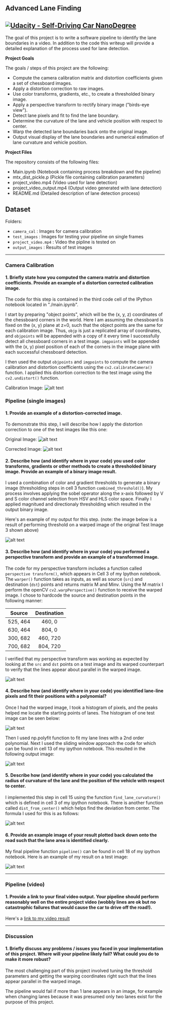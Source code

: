 ## Advanced Lane Finding
[![Udacity - Self-Driving Car NanoDegree](https://s3.amazonaws.com/udacity-sdc/github/shield-carnd.svg)](http://www.udacity.com/drive)
---

The goal of this project is to write a software pipeline to identify the lane boundaries in a video. In addition to the code this writeup will provide a detailed explanation of the process used for lane detection. 

**Project Goals**

The goals / steps of this project are the following:

* Compute the camera calibration matrix and distortion coefficients given a set of chessboard images.
* Apply a distortion correction to raw images.
* Use color transforms, gradients, etc., to create a thresholded binary image.
* Apply a perspective transform to rectify binary image ("birds-eye view").
* Detect lane pixels and fit to find the lane boundary.
* Determine the curvature of the lane and vehicle position with respect to center.
* Warp the detected lane boundaries back onto the original image.
* Output visual display of the lane boundaries and numerical estimation of lane curvature and vehicle position.

**Project Files**

The repository consists of the following files:
- Main.ipynb (Notebook containing process breakdown and the pipeline)
- mtx_dist_pickle.p (Pickle file containing calibration parameters)
- project_video.mp4 (Video used for lane detection)
- project_video_output.mp4 (Output video generated with lane detection)
- README.md (Detailed description of lane detection process)

[//]: # (Image References)

[image0]: ./test_images/test3.jpg "Test Image 3"
[image1]: ./output_images/01_test_undist_img_4.jpg "Undistorted"
[image2]: ./output_images/03_test_thresh_img_4.png "Binary Image"
[image3]: ./output_images/02_test_warped_img_4.jpg "Warp Example"
[image4]: ./histogram.png "Histogram"
[image5]: ./output_images/04_test_window_img_4.png "Window Example"
[image6]: ./output_images/05_test_result_img_4.jpg "Output"
[video1]: ./project_video_output.mp4 "Output Video"
[image7]: ./camera_cal/calibration1.jpg "Calibration"
[image8]: ./Rcurve.png "Rcurve Formula"

## Dataset

Folders:
- `camera_cal` : Images for camera calibration
- `test_images` : Images for testing your pipeline on single frames
- `project_video.mp4` : Video the pipline is tested on
- `output_images` : Results of test images

---

### Camera Calibration

#### 1. Briefly state how you computed the camera matrix and distortion coefficients. Provide an example of a distortion corrected calibration image.

The code for this step is contained in the third code cell of the IPython notebook located in "./main.ipynb". 

I start by preparing "object points", which will be the (x, y, z) coordinates of the chessboard corners in the world. Here I am assuming the chessboard is fixed on the (x, y) plane at z=0, such that the object points are the same for each calibration image.  Thus, `objp` is just a replicated array of coordinates, and `objpoints` will be appended with a copy of it every time I successfully detect all chessboard corners in a test image.  `imgpoints` will be appended with the (x, y) pixel position of each of the corners in the image plane with each successful chessboard detection.  

I then used the output `objpoints` and `imgpoints` to compute the camera calibration and distortion coefficients using the `cv2.calibrateCamera()` function.  I applied this distortion correction to the test image using the `cv2.undistort()` function.

Calibration Image:
![alt text][image7]

### Pipeline (single images)

#### 1. Provide an example of a distortion-corrected image.

To demonstrate this step, I will describe how I apply the distortion correction to one of the test images like this one:

Original Image:
![alt text][image0]

Corrected Image:
![alt text][image1]

#### 2. Describe how (and identify where in your code) you used color transforms, gradients or other methods to create a thresholded binary image.  Provide an example of a binary image result.

I used a combination of color and gradient thresholds to generate a binary image (thresholding steps in cell 3 function `combined_threshold()`). My process involves applying the sobel operator along the x-axis followed by V and S color channel selection from HSV and HLS color space. Finally I applied magnitued and directionaly thresholding which resulted in the output binary image. 

Here's an example of my output for this step.  (note: the image below is a result of performing threshold on a warped image of the original Test Image 3 shown above)

![alt text][image2]

#### 3. Describe how (and identify where in your code) you performed a perspective transform and provide an example of a transformed image.

The code for my perspective transform includes a function called `perspective transform()`, which appears in Cell 3 of my Ipython notebook. The `warper()` function takes as inputs, as well as source (`src`) and destination (`dst`) points and returns matrix M and Minv. Using the M matrix I perform the openCV `cv2.warpPerspective()` function to receive the warped image. I chose to hardcode the source and destination points in the following manner:

| Source        | Destination   | 
|:-------------:|:-------------:| 
| 525, 464      | 460, 0        | 
| 630, 464      | 804, 0        |
| 300, 682      | 460, 720      |
| 700, 682      | 804, 720      |

I verified that my perspective transform was working as expected by looking at the `src` and `dst` points on a test image and its warped counterpart to verify that the lines appear about parallel in the warped image.

![alt text][image3]

#### 4. Describe how (and identify where in your code) you identified lane-line pixels and fit their positions with a polynomial?

Once I had the warped image, I took a histogram of pixels, and the peaks helped me locate the starting points of lanes. The histogram of one test image can be seen below:

![alt text][image4]

Then I used np.polyfit function to fit my lane lines with a 2nd order polynomial. Next I used the sliding window approach the code for which can be found in cell 13 of my ipython notebook. This resulted in the following output image:

![alt text][image5]

#### 5. Describe how (and identify where in your code) you calculated the radius of curvature of the lane and the position of the vehicle with respect to center.

I implemented this step in cell 15 using the function `find_lane_curvature()` which is defined in cell 3 of my ipython notebook. There is another function called `dist_from_center()` which helps find the deviation from center. The formula I used for this is as follows:

![alt text][image8]

#### 6. Provide an example image of your result plotted back down onto the road such that the lane area is identified clearly.

My final pipeline function `pipeline()` can be found in cell 18 of my ipython notebook. Here is an example of my result on a test image:

![alt text][image8]




---

### Pipeline (video)

#### 1. Provide a link to your final video output.  Your pipeline should perform reasonably well on the entire project video (wobbly lines are ok but no catastrophic failures that would cause the car to drive off the road!).

Here's a [link to my video result](./project_video_output.mp4)

---

### Discussion

#### 1. Briefly discuss any problems / issues you faced in your implementation of this project.  Where will your pipeline likely fail?  What could you do to make it more robust?

The most challenging part of this project involved tuning the threshold parameters and getting the warping coordinates right such that the lines appear parallel in the warped image.

The pipeline would fail if more than 1 lane appears in an image, for example when changing lanes because it was presumed only two lanes exist for the purpose of this project. 
